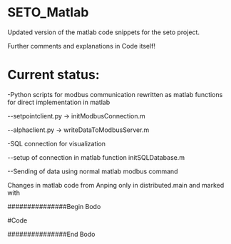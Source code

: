 # SETO_Matlab
Updated version of the matlab code snippets for the seto project.

Further comments and explanations in Code itself!

# Current status:
-Python scripts for modbus communication rewritten as matlab functions for direct implementation in matlab

--setpointclient.py -> initModbusConnection.m

--alphaclient.py -> writeDataToModbusServer.m

-SQL connection for visualization

--setup of connection in matlab function initSQLDatabase.m

--Sending of data using normal matlab modbus command

Changes in matlab code from Anping only in distributed.main and marked with

###############Begin Bodo

#Code

###############End Bodo

